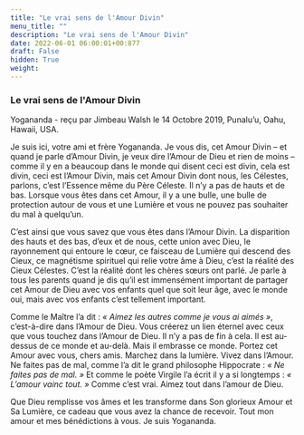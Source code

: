 ```yaml
---
title: "Le vrai sens de l'Amour Divin"
menu_title: ""
description: "Le vrai sens de l'Amour Divin"
date: 2022-06-01 06:00:01+00:877
draft: False
hidden: True
weight:
---
```

### Le vrai sens de l'Amour Divin

Yogananda - reçu par Jimbeau Walsh le 14 Octobre 2019, Punalu’u, Oahu, Hawaii, USA.

Je suis ici, votre ami et frère Yogananda. Je vous dis, cet Amour Divin – et quand je parle d’Amour Divin, je veux dire l’Amour de Dieu et rien de moins – comme il y en a beaucoup dans le monde qui disent ceci est divin, cela est divin, ceci est l’Amour Divin, mais cet Amour Divin dont nous, les Célestes, parlons, c’est l’Essence même du Père Céleste. Il n’y a pas de hauts et de bas. Lorsque vous êtes dans cet Amour, il y a une bulle, une bulle de protection autour de vous et une Lumière et vous ne pouvez pas souhaiter du mal à quelqu’un.

C’est ainsi que vous savez que vous êtes dans l’Amour Divin. La disparition des hauts et des bas, d’eux et de nous, cette union avec Dieu, le rayonnement qui entoure le cœur, ce faisceau de Lumière qui descend des Cieux, ce magnétisme spirituel qui relie votre âme à Dieu, c’est la réalité des Cieux Célestes. C’est la réalité dont les chères sœurs ont parlé. Je parle à tous les parents quand je dis qu’il est immensément important de partager cet Amour de Dieu avec vos enfants quel que soit leur âge, avec le monde oui, mais avec vos enfants c’est tellement important.

Comme le Maître l’a dit : *« Aimez les autres comme je vous ai aimés »*, c’est-à-dire dans l’Amour de Dieu. Vous créerez un lien éternel avec ceux que vous touchez dans l’Amour de Dieu. Il n’y a pas de fin à cela. Il est au-dessus de ce monde et au-delà. Mais il embrasse ce monde. Portez cet Amour avec vous, chers amis. Marchez dans la lumière. Vivez dans l’Amour. Ne faites pas de mal, comme l’a dit le grand philosophe Hippocrate : *« Ne faites pas de mal. »* Et comme le poète Virgile l’a écrit il y a si longtemps : *« L’amour vainc tout. »* Comme c’est vrai. Aimez tout dans l’amour de Dieu.

Que Dieu remplisse vos âmes et les transforme dans Son glorieux Amour et Sa Lumière, ce cadeau que vous avez la chance de recevoir. Tout mon amour et mes bénédictions à vous. Je suis Yogananda.
